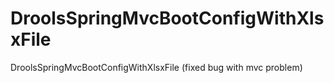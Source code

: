 # DroolsSpringMvcBootConfigWithXlsxFile
DroolsSpringMvcBootConfigWithXlsxFile (fixed bug with mvc problem)
